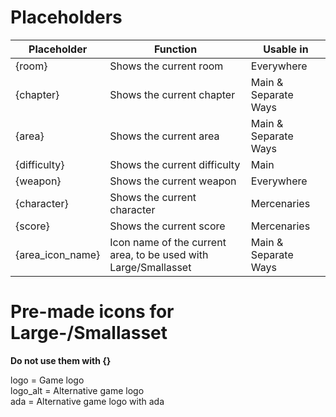 # Placeholders
|Placeholder|Function|Usable in|
|--|--|--|
|{room}|Shows the current room|Everywhere|
|{chapter}|Shows the current chapter|Main & Separate Ways|
|{area}|Shows the current area|Main & Separate Ways|
|{difficulty}|Shows the current difficulty|Main|
|{weapon}|Shows the current weapon|Everywhere|
|{character}|Shows the current character|Mercenaries|
|{score}|Shows the current score|Mercenaries|
|{area_icon_name}|Icon name of the current area, to be used with Large/Smallasset|Main & Separate Ways|

# Pre-made icons for Large-/Smallasset
**Do not use them with {}**    

logo = Game logo  
logo_alt = Alternative game logo  
ada = Alternative game logo with ada